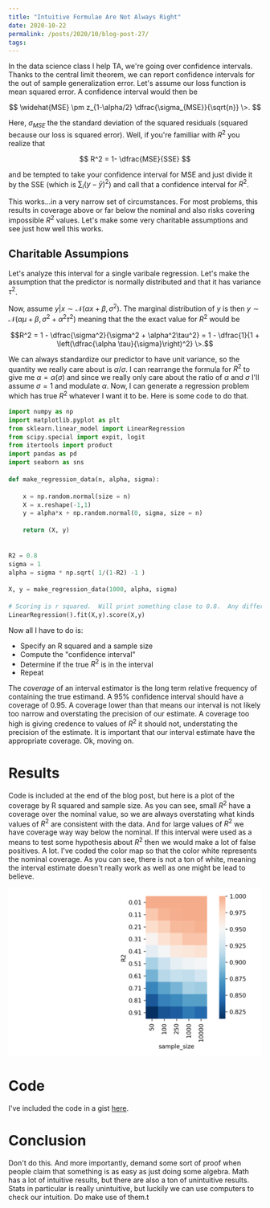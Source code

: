 ```yaml
---
title: "Intuitive Formulae Are Not Always Right"
date: 2020-10-22
permalink: /posts/2020/10/blog-post-27/
tags:
---
```


In the data science class I help TA, we're going over confidence intervals.  Thanks to the central limit theorem, we can report confidence intervals for the out of sample generalization error.  Let's assume our loss function is mean squared error.  A confidence interval would then be

$$ \widehat{MSE} \pm z_{1-\alpha/2} \dfrac{\sigma_{MSE}}{\sqrt{n}} \>. $$

Here, $\sigma_{MSE}$ the the standard deviation of the squared residuals (squared because our loss is squared error).  Well, if you're familliar with $R^2$ you realize that

$$ R^2 = 1- \dfrac{MSE}{SSE} $$

and be tempted to take your confidence interval for MSE and just divide it by the SSE (which is $\sum_i (y - \bar{y})^2$) and call that a confidence interval for $R^2$. 

This works...in a very narrow set of circumstances.  For most problems, this results in coverage above or far below the nominal and also risks covering impossible $R^2$ values.  Let's make some very charitable assumptions and see just how well this works.

## Charitable Assumpions

Let's analyze this interval for a single varibale regression.  Let's make the assumption that the predictor is normally distributed and that it has variance $\tau^2$. 

Now, assume $y\vert x \sim \mathcal{N}(\alpha x + \beta, \sigma^2)$.  The marginal distribution of $y$ is then $y \sim \mathcal{N}(\alpha \mu + \beta, \sigma^2 + \alpha^2\tau^2)$ meaning that the the exact value for $R^2$ would be

$$R^2 = 1 - \dfrac{\sigma^2}{\sigma^2 + \alpha^2\tau^2} = 1 - \dfrac{1}{1  + \left(\dfrac{\alpha \tau}{\sigma}\right)^2} \>.$$

We can always standardize our predictor to have unit variance, so the quantity we really care about is $\alpha/\sigma$.  I can rearrange the formula for $R^2$ to give me $\alpha = \alpha(\sigma)$ and since we really only care about the ratio of $\alpha$ and $\sigma$ I'll assume $\sigma=1$ and modulate $\alpha$.  Now, I can generate a regression problem which has true $R^2$ whatever I want it to be.  Here is some code to do that.

```python
import numpy as np
import matplotlib.pyplot as plt
from sklearn.linear_model import LinearRegression
from scipy.special import expit, logit
from itertools import product
import pandas as pd
import seaborn as sns

def make_regression_data(n, alpha, sigma):
    
    x = np.random.normal(size = n)
    X = x.reshape(-1,1)
    y = alpha*x + np.random.normal(0, sigma, size = n)
    
    return (X, y)


R2 = 0.8
sigma = 1
alpha = sigma * np.sqrt( 1/(1-R2) -1 )

X, y = make_regression_data(1000, alpha, sigma)

# Scoring is r squared.  Will print something close to 0.8.  Any difference is sampling error.
LinearRegression().fit(X,y).score(X,y)
```

Now all I have to do is:

* Specify an R squared and a sample size
* Compute the "confidence interval"
* Determine if the true $R^2$ is in the interval
* Repeat

The *coverage* of an interval estimator is the long term relative frequency of containing the true estimand.  A 95% confidence interval should have a coverage of 0.95.  A coverage lower than that means our interval is not likely too narrow and overstating the precision of our estimate.  A coverage too high is giving credence to values of $R^2$ it should not, understating the precision of the estimate.  It is important that our interval estimate have the appropriate coverage.  Ok, moving on.


# Results

Code is included at the end of the blog post, but here is a plot of the coverage by R squared and sample size.  As you can see, small $R^2$ have a coverage over the nominal value, so we are always overstating what kinds values of $R^2$ are consistent with the data.  And for large values of $R^2$ we have coverage way way below the nominal.  If this interval were used as a means to test some hypothesis about $R^2$ then we would make a lot of false positives.  A lot.  I've coded the color map so that the color white represents the nominal coverage. As you can see, there is not a ton of white, meaning the interval estimate doesn't really work as well as one might be lead to believe.

<div style="text-align:center"><img src ="/images/blog/coverage.png" /></div>


# Code

I've included the code in a gist [here](https://gist.github.com/Dpananos/5f9c026d3b21ec53638f6ce067c20184).  

# Conclusion

Don't do this.  And more importantly, demand some sort of proof when people claim that something is as easy as just doing some algebra.  Math has a lot of intuitive results, but there are also a ton of unintuitive results.  Stats in particular is really unintuitive, but luckily we can use computers to check our intuition.  Do make use of them.t